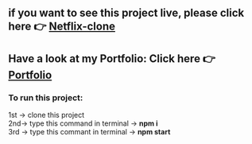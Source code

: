 ###
<h2> if you want to see this project live, please click here 👉 <a href="https://netflix-clone-murex-pi.vercel.app/">Netflix-clone</a> </h2>
<h2>Have a look at my Portfolio: Click here 👉<a href="https://portfolio-suryamani-kumar-byj5.onrender.com/">Portfolio</a></h2> 
<h3>To run this project:</h3>
<div>
  1st -> clone this project
  <br>
  2nd-> type this command in terminal -> <b>npm i</b>
  <br>
  3rd -> type this commant in terminal -> <b>npm start</b>
</div>
